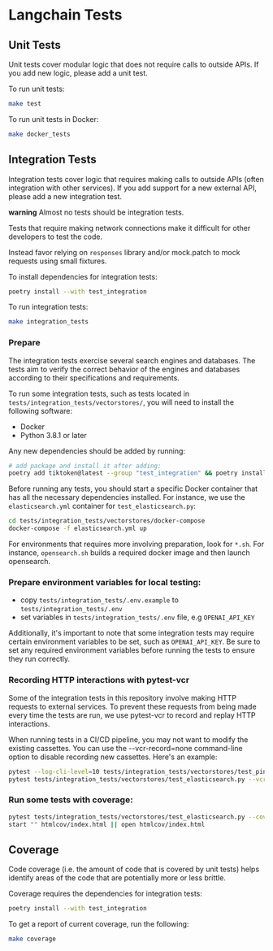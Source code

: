 # Langchain Tests

## Unit Tests

Unit tests cover modular logic that does not require calls to outside APIs.
If you add new logic, please add a unit test.

To run unit tests:

```bash
make test
```

To run unit tests in Docker:

```bash
make docker_tests
```

## Integration Tests

Integration tests cover logic that requires making calls to outside APIs (often integration with other services).
If you add support for a new external API, please add a new integration test.

**warning** Almost no tests should be integration tests.

  Tests that require making network connections make it difficult for other
  developers to test the code.

  Instead favor relying on `responses` library and/or mock.patch to mock
  requests using small fixtures.

To install dependencies for integration tests:

```bash
poetry install --with test_integration
```

To run integration tests:

```bash
make integration_tests
```

### Prepare

The integration tests exercise several search engines and databases. The tests
aim to verify the correct behavior of the engines and databases according to
their specifications and requirements.

To run some integration tests, such as tests located in
`tests/integration_tests/vectorstores/`, you will need to install the following
software:

- Docker
- Python 3.8.1 or later

Any new dependencies should be added by running:

```bash
# add package and install it after adding:
poetry add tiktoken@latest --group "test_integration" && poetry install --with test_integration
```

Before running any tests, you should start a specific Docker container that has all the
necessary dependencies installed. For instance, we use the `elasticsearch.yml` container
for `test_elasticsearch.py`:

```bash
cd tests/integration_tests/vectorstores/docker-compose
docker-compose -f elasticsearch.yml up
```

For environments that requires more involving preparation, look for `*.sh`. For instance,
`opensearch.sh` builds a required docker image and then launch opensearch.


### Prepare environment variables for local testing:

- copy `tests/integration_tests/.env.example` to `tests/integration_tests/.env`
- set variables in `tests/integration_tests/.env` file, e.g `OPENAI_API_KEY`

Additionally, it's important to note that some integration tests may require certain
environment variables to be set, such as `OPENAI_API_KEY`. Be sure to set any required
environment variables before running the tests to ensure they run correctly.

### Recording HTTP interactions with pytest-vcr

Some of the integration tests in this repository involve making HTTP requests to
external services. To prevent these requests from being made every time the tests are
run, we use pytest-vcr to record and replay HTTP interactions.

When running tests in a CI/CD pipeline, you may not want to modify the existing
cassettes. You can use the --vcr-record=none command-line option to disable recording
new cassettes. Here's an example:

```bash
pytest --log-cli-level=10 tests/integration_tests/vectorstores/test_pinecone.py --vcr-record=none
pytest tests/integration_tests/vectorstores/test_elasticsearch.py --vcr-record=none

```

### Run some tests with coverage:

```bash
pytest tests/integration_tests/vectorstores/test_elasticsearch.py --cov=langchain --cov-report=html
start "" htmlcov/index.html || open htmlcov/index.html

```

## Coverage

Code coverage (i.e. the amount of code that is covered by unit tests) helps identify areas of the code that are potentially more or less brittle.

Coverage requires the dependencies for integration tests:

```bash
poetry install --with test_integration
```

To get a report of current coverage, run the following:

```bash
make coverage
```

